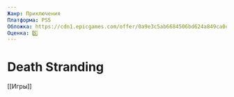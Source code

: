 ```yaml
---
Жанр: Приключения
Платформа: PS5
Обложка: https://cdn1.epicgames.com/offer/0a9e3c5ab6684506bd624a849ca0cf39/EGS_DeathStrandingDirectorsCut_KOJIMAPRODUCTIONS_S4_1200x1600-5f99e16507795f9b497716b470cfd876
Оценка: 5️⃣
---
```


# Death Stranding

[[Игры]]